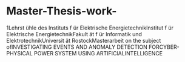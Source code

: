 # Master-Thesis-work-
1Lehrst ̈uhle des Instituts f ̈ur Elektrische EnergietechnikInstitut f ̈ur Elektrische EnergietechnikFakult ̈at f ̈ur Informatik und ElektrotechnikUniversit ̈at RostockMasterarbeit on the subject ofINVESTIGATING EVENTS AND ANOMALY DETECTION FORCYBER-PHYSICAL POWER SYSTEM USING ARTIFICIALINTELLIGENCE

